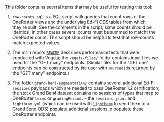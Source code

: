 This folder contains several items that may be useful for testing this tool:

1. `row-counts.sql` is a SQL script with queries that count rows of the OneRoster views and the underlying Ed-Fi ODS tables from which they're built. See the comments in the script; some counts should be identical, in other cases several counts must be summed to matcht the OneRoster count. This script should be helpful to test that row-counts match expected values.

1. The main repo's [`README`](../README.md) describes performance tests that were conducted with Vegeta; the `vegeta-files/` folder contains input files we used for the "GET many" endpoints. (Similar files for the "GET one" endpoints can be constructed by the user with `sourcedId`s returned by the "GET many" endpoints.)

1. The folder `grand-bend-augmentation/` contains several additional Ed-Fi `sessions` payloads which are needed to pass OneRoster 1.2 certification; the stock Grand Bend dataset contains no sessions of types that map to OneRoster `terms` or `gradingPeriods` - the `sessions.jsonl` and `lightbeam.yml` (which can be used with [`lightbeam`](https://github.com/edanalytics/lightbeam) to send them to a Grand Bend ODS) populate additional sessions to populate these OneRoster endpoints.